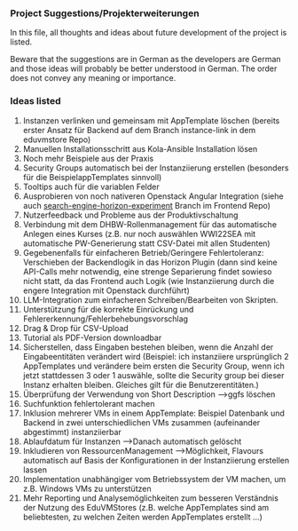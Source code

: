 ### Project Suggestions/Projekterweiterungen
In this file, all thoughts and ideas about future development of the project is listed.

Beware that the suggestions are in German as the developers are German and those ideas will probably be better understood in German. The order does not convey any meaning or importance.

### Ideas listed
1. Instanzen verlinken und gemeinsam mit AppTemplate löschen (bereits erster Ansatz für Backend auf dem Branch instance-link in dem eduvmstore Repo)
2. Manuellen Installationsschritt aus Kola-Ansible Installation lösen
3. Noch mehr Beispiele aus der Praxis 
3. Security Groups automatisch bei der Instanziierung erstellen (besonders für die BeispielappTemplates sinnvoll)
4. Tooltips auch für die variablen Felder 
5. Ausprobieren von noch nativeren Openstack Angular Integration (siehe auch [search-engine-horizon-experiment](https://github.com/samuelhilpert/eduvmstore-ui/compare/dev...search-engine-horizon-experiment) Branch im Frontend Repo)
6. Nutzerfeedback und Probleme aus der Produktivschaltung 
7. Verbindung mit dem DHBW-Rollenmanagement für das automatische Anlegen eines Kurses  (z.B. nur noch auswählen WWI22SEA mit automatische PW-Generierung statt CSV-Datei mit allen Studenten)
8. Gegebenenfalls für einfacheren Betrieb/Geringere Fehlertoleranz: Verschieben der Backendlogik in das Horizon Plugin (dann sind keine API-Calls mehr notwendig, eine strenge Separierung findet sowieso nicht statt, da das Frontend auch Logik (wie Instanziierung durch die engere Integration mit Openstack durchführt)
9. LLM-Integration zum einfacheren Schreiben/Bearbeiten von Skripten. 
10. Unterstützung für die korrekte Einrückung und Fehlererkennung/Fehlerbehebungsvorschlag 
11. Drag & Drop für CSV-Upload 
12. Tutorial als PDF-Version downloadbar 
13. Sicherstellen, dass Eingaben bestehen bleiben, wenn die Anzahl der Eingabeentitäten verändert wird (Beispiel: ich instanziiere ursprünglich 2 AppTemplates und verändere beim ersten die Security Group, wenn ich jetzt stattdessen 3 oder 1 auswähle, sollte die Security group bei dieser Instanz erhalten bleiben. Gleiches gilt für die Benutzerentitäten.)
14. Überprüfung der Verwendung von Short Description —>ggfs löschen 
15. Suchfunktion fehlertolerant machen 
16. Inklusion mehrerer VMs in einem AppTemplate: Beispiel Datenbank und Backend in zwei unterschiedlichen VMs zusammen (aufeinander abgestimmt) instanziierbar 
17. Ablaufdatum für Instanzen —>Danach automatisch gelöscht 
18. Inkludieren von RessourcenManagement —>Möglichkeit, Flavours automatisch auf Basis der Konfigurationen in der Instanziierung erstellen lassen
19. Implementation unabhängiger vom Betriebssystem der VM machen, um z.B. Windows VMs zu unterstützen
20. Mehr Reporting und Analysemöglichkeiten zum besseren Verständnis der Nutzung des EduVMStores (z.B. welche AppTemplates sind am beliebtesten, zu welchen Zeiten werden AppTemplates erstellt ...)
